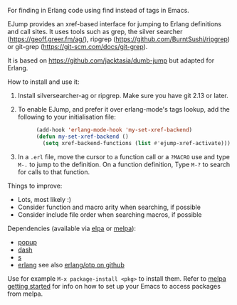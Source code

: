 For finding in Erlang code using find instead of tags in Emacs.

EJump provides an xref-based interface for jumping to Erlang
definitions and call sites. It uses tools such as grep, the
silver searcher (https://geoff.greer.fm/ag/), ripgrep
(https://github.com/BurntSushi/ripgrep) or git-grep
(https://git-scm.com/docs/git-grep).

It is based on https://github.com/jacktasia/dumb-jump
but adapted for Erlang.

How to install and use it:

1. Install silversearcher-ag or ripgrep. Make sure you have git 2.13 or
   later.

2. To enable EJump, and prefer it over erlang-mode's tags lookup,
   add the following to your initialisation file:

```el
         (add-hook 'erlang-mode-hook 'my-set-xref-backend)
         (defun my-set-xref-backend ()
           (setq xref-backend-functions (list #'ejump-xref-activate)))
```
3. In a `.erl` file, move the cursor to a function call or a `?MACRO`
   use and type `M-.` to jump to the definition. On a function
   definition, Type `M-?` to search for calls to that function.

Things to improve:

- Lots, most likely :)
- Consider function and macro arity when searching, if possible
- Consider include file order when searching macros, if possible

Dependencies (available via [elpa](https://elpa.gnu.org/) or
[melpa](https://melpa.org/)):

* [popup](https://github.com/auto-complete/popup-el)
* [dash](https://github.com/magnars/dash.el)
* [s](https://github.com/magnars/s.el)
* [erlang](https://melpa.org/#/erlang) see also [erlang/otp on github](https://github.com/erlang/otp/tree/master/lib/tools/emacs)

Use for example `M-x package-install <pkg>` to install them.  Refer to
[melpa getting started](https://melpa.org/#/getting-started) for
info on how to set up your Emacs to access packages from melpa.
